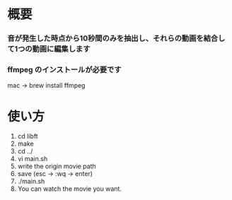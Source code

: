 # 概要

### 音が発生した時点から10秒間のみを抽出し、それらの動画を結合して1つの動画に編集します

### ffmpeg のインストールが必要です

mac -> brew install ffmpeg

# 使い方

1.  cd libft
2.  make
3.  cd ../
4.  vi main.sh
5.  write the origin movie path
6.  save (esc -> :wq -> enter)
7.  ./main.sh
8.  You can watch the movie you want.